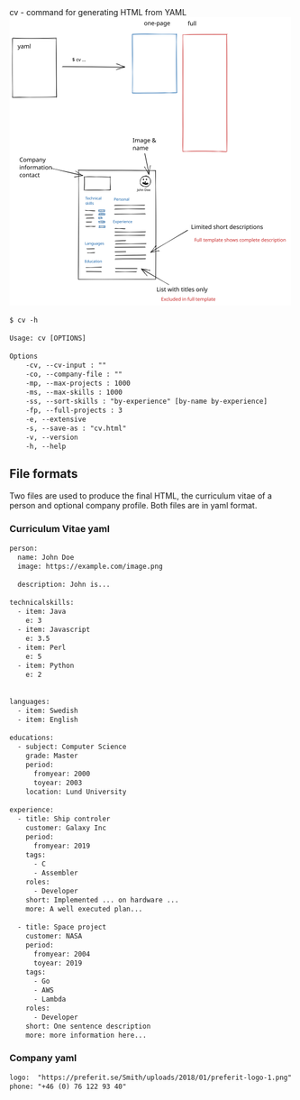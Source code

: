 <!-- Generated by docs_test.go, DO NOT EDIT! -->cv - command for generating HTML from YAML


<img src="overview.svg" style="width: 500px"/>

    $ cv -h
    
    Usage: cv [OPTIONS]
    
    Options
        -cv, --cv-input : ""
        -co, --company-file : ""
        -mp, --max-projects : 1000
        -ms, --max-skills : 1000
        -ss, --sort-skills : "by-experience" [by-name by-experience]
        -fp, --full-projects : 3
        -e, --extensive
        -s, --save-as : "cv.html"
        -v, --version
        -h, --help
    
    

## File formats

Two files are used to produce the final HTML, the
curriculum vitae of a person and optional company
profile. Both files are in yaml format.

### Curriculum Vitae yaml

    person:
      name: John Doe
      image: https://example.com/image.png
    
      description: John is...
    
    technicalskills:
      - item: Java
        e: 3
      - item: Javascript
        e: 3.5
      - item: Perl
        e: 5
      - item: Python
        e: 2
    
          
    languages:
      - item: Swedish
      - item: English
    
    educations:
      - subject: Computer Science
        grade: Master
        period:
          fromyear: 2000
          toyear: 2003
        location: Lund University
    
    experience:
      - title: Ship controler
        customer: Galaxy Inc
        period:
          fromyear: 2019
        tags:
          - C
          - Assembler
        roles:
          - Developer
        short: Implemented ... on hardware ...
        more: A well executed plan...
    
      - title: Space project
        customer: NASA
        period:
          fromyear: 2004
          toyear: 2019
        tags:
          - Go
          - AWS
          - Lambda
        roles:
          - Developer
        short: One sentence description
        more: more information here...
    

### Company yaml

    logo:  "https://preferit.se/Smith/uploads/2018/01/preferit-logo-1.png"
    phone: "+46 (0) 76 122 93 40"
    


